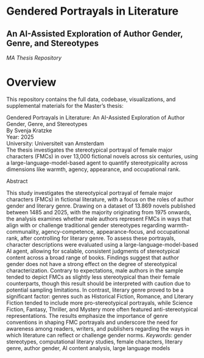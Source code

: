 # Gendered Portrayals in Literature
## An AI-Assisted Exploration of Author Gender, Genre, and Stereotypes
*MA Thesis Repository*

# Overview

This repository contains the full data, codebase, visualizations, and supplemental materials for the Master’s thesis:

Gendered Portrayals in Literature: An AI-Assisted Exploration of Author Gender, Genre, and Stereotypes  
By Svenja Kratzke   
Year: 2025  
University: Universiteit van Amsterdam  
The thesis investigates the stereotypical portrayal of female major characters (FMCs) in over 13,000 fictional novels across six centuries, using a large-language-model-based agent to quantify stereotypicality across dimensions like warmth, agency, appearance, and occupational rank.

Abstract

This study investigates the stereotypical portrayal of female major characters (FMCs) in fictional literature, with a focus on the roles of author gender and literary genre. Drawing on a dataset of 13.869 novels published between 1485 and 2025, with the majority originating from 1975 onwards, the analysis examines whether male authors represent FMCs in ways that align with or challenge traditional gender stereotypes regarding warmth-communality, agency-competence, appearance-focus, and occupational rank, after controlling for literary genre. To assess these portrayals, character descriptions were evaluated using a large-language-model-based AI agent, allowing for scalable, consistent judgments of stereotypical content across a broad range of books. Findings suggest that author gender does not have a strong effect on the degree of stereotypical characterization. Contrary to expectations, male authors in the sample tended to depict FMCs as slightly less stereotypical than their female counterparts, though this result should be interpreted with caution due to potential sampling limitations. In contrast, literary genre proved to be a significant factor: genres such as Historical Fiction, Romance, and Literary Fiction tended to include more pro-stereotypical portrayals, while Science Fiction, Fantasy, Thriller, and Mystery more often featured anti-stereotypical representations. The results emphasize the importance of genre conventions in shaping FMC portrayals and underscore the need for awareness among readers, writers, and publishers regarding the ways in which literature can reflect or challenge gender norms.
*Keywords*: gender stereotypes, computational literary studies, female characters, literary genre, author gender, AI content analysis, large language models
